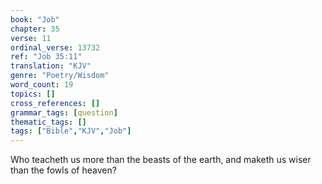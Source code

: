 ```yaml
---
book: "Job"
chapter: 35
verse: 11
ordinal_verse: 13732
ref: "Job 35:11"
translation: "KJV"
genre: "Poetry/Wisdom"
word_count: 19
topics: []
cross_references: []
grammar_tags: [question]
thematic_tags: []
tags: ["Bible","KJV","Job"]
---
```

Who teacheth us more than the beasts of the earth, and maketh us wiser than the fowls of heaven?
